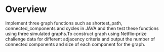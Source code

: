 #  Overview
Implement three graph functions such as shortest_path, connected_components and cycles in  JAVA and then test these functions using three simulated graphs.To construct graph using Netflix-prize challenge data for different adjacency criteria and output  the number of connected components and size of each component for the graph.
